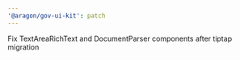 ```yaml
---
'@aragon/gov-ui-kit': patch
---
```


Fix TextAreaRichText and DocumentParser components after tiptap migration

